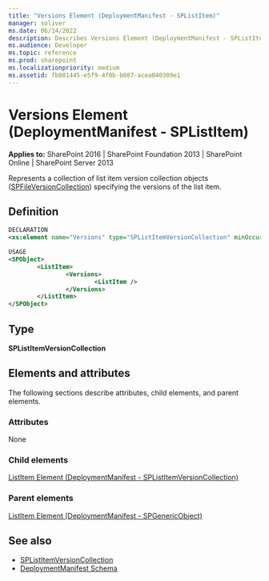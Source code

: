 ```yaml
---
title: "Versions Element (DeploymentManifest - SPListItem)"
manager: soliver
ms.date: 06/14/2022
description: Describes Versions Element (DeploymentManifest - SPListItem) and provides information on elements and attributes.
ms.audience: Developer
ms.topic: reference
ms.prod: sharepoint
ms.localizationpriority: medium
ms.assetid: fb081445-e5f9-4f0b-b087-acea040309e1
---
```


# Versions Element (DeploymentManifest - SPListItem)

**Applies to:** SharePoint 2016 | SharePoint Foundation 2013 | SharePoint Online | SharePoint Server 2013 
  
Represents a collection of list item version collection objects ([SPFileVersionCollection](https://msdn.microsoft.com/library/Microsoft.SharePoint.SPFileVersionCollection.aspx)) specifying the versions of the list item. 

## Definition

```XML
DECLARATION
<xs:element name="Versions" type="SPListItemVersionCollection" minOccurs="0" maxOccurs="1" />

USAGE
<SPObject>
        <ListItem>
                <Versions>
                        <ListItem />
                </Versions>
        </ListItem>
</SPObject>

```

## Type

**SPListItemVersionCollection**
  
## Elements and attributes

The following sections describe attributes, child elements, and parent elements.

### Attributes

None
   
### Child elements

[ListItem Element (DeploymentManifest - SPListItemVersionCollection)](listitem-element-deploymentmanifestsplistitemversioncollection.md)
   
### Parent elements

[ListItem Element (DeploymentManifest - SPGenericObject)](listitem-element-deploymentmanifestspgenericobject.md)
   
## See also

- [SPListItemVersionCollection](https://msdn.microsoft.com/library/Microsoft.SharePoint.SPListItemVersionCollection.aspx)
- [DeploymentManifest Schema](deploymentmanifest-schema.md)

